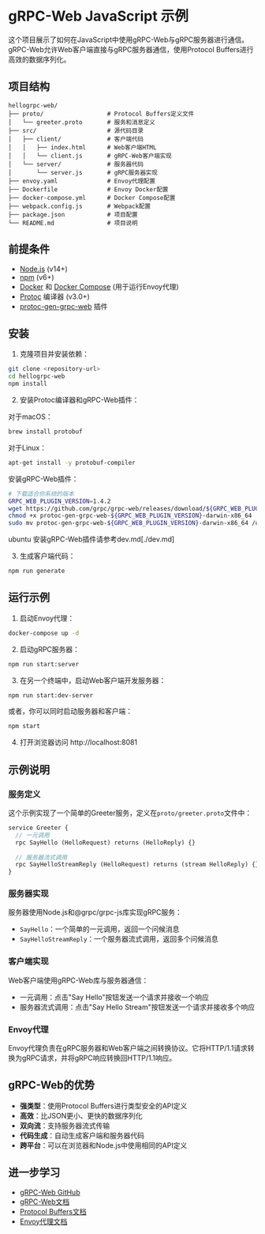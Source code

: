 # gRPC-Web JavaScript 示例

这个项目展示了如何在JavaScript中使用gRPC-Web与gRPC服务器进行通信。gRPC-Web允许Web客户端直接与gRPC服务器通信，使用Protocol Buffers进行高效的数据序列化。

## 项目结构

```
hellogrpc-web/
├── proto/                  # Protocol Buffers定义文件
│   └── greeter.proto       # 服务和消息定义
├── src/                    # 源代码目录
│   ├── client/             # 客户端代码
│   │   ├── index.html      # Web客户端HTML
│   │   └── client.js       # gRPC-Web客户端实现
│   └── server/             # 服务器代码
│       └── server.js       # gRPC服务器实现
├── envoy.yaml              # Envoy代理配置
├── Dockerfile              # Envoy Docker配置
├── docker-compose.yml      # Docker Compose配置
├── webpack.config.js       # Webpack配置
├── package.json            # 项目配置
└── README.md               # 项目说明
```

## 前提条件

- [Node.js](https://nodejs.org/) (v14+)
- [npm](https://www.npmjs.com/) (v6+)
- [Docker](https://www.docker.com/) 和 [Docker Compose](https://docs.docker.com/compose/) (用于运行Envoy代理)
- [Protoc](https://github.com/protocolbuffers/protobuf) 编译器 (v3.0+)
- [protoc-gen-grpc-web](https://github.com/grpc/grpc-web/releases) 插件

## 安装

1. 克隆项目并安装依赖：

```bash
git clone <repository-url>
cd hellogrpc-web
npm install
```

2. 安装Protoc编译器和gRPC-Web插件：

对于macOS：
```bash
brew install protobuf
```

对于Linux：
```bash
apt-get install -y protobuf-compiler
```

安装gRPC-Web插件：
```bash
# 下载适合你系统的版本
GRPC_WEB_PLUGIN_VERSION=1.4.2
wget https://github.com/grpc/grpc-web/releases/download/${GRPC_WEB_PLUGIN_VERSION}/protoc-gen-grpc-web-${GRPC_WEB_PLUGIN_VERSION}-darwin-x86_64
chmod +x protoc-gen-grpc-web-${GRPC_WEB_PLUGIN_VERSION}-darwin-x86_64
sudo mv protoc-gen-grpc-web-${GRPC_WEB_PLUGIN_VERSION}-darwin-x86_64 /usr/local/bin/protoc-gen-grpc-web
```
ubuntu 安装gRPC-Web插件请参考dev.md[./dev.md]

3. 生成客户端代码：

```bash
npm run generate
```

## 运行示例

1. 启动Envoy代理：

```bash
docker-compose up -d
```

2. 启动gRPC服务器：

```bash
npm run start:server
```

3. 在另一个终端中，启动Web客户端开发服务器：

```bash
npm run start:dev-server
```

或者，你可以同时启动服务器和客户端：

```bash
npm start
```

4. 打开浏览器访问 http://localhost:8081

## 示例说明

### 服务定义

这个示例实现了一个简单的Greeter服务，定义在`proto/greeter.proto`文件中：

```protobuf
service Greeter {
  // 一元调用
  rpc SayHello (HelloRequest) returns (HelloReply) {}
  
  // 服务器流式调用
  rpc SayHelloStreamReply (HelloRequest) returns (stream HelloReply) {}
}
```

### 服务器实现

服务器使用Node.js和@grpc/grpc-js库实现gRPC服务：

- `SayHello`：一个简单的一元调用，返回一个问候消息
- `SayHelloStreamReply`：一个服务器流式调用，返回多个问候消息

### 客户端实现

Web客户端使用gRPC-Web库与服务器通信：

- 一元调用：点击"Say Hello"按钮发送一个请求并接收一个响应
- 服务器流式调用：点击"Say Hello Stream"按钮发送一个请求并接收多个响应

### Envoy代理

Envoy代理负责在gRPC服务器和Web客户端之间转换协议。它将HTTP/1.1请求转换为gRPC请求，并将gRPC响应转换回HTTP/1.1响应。

## gRPC-Web的优势

- **强类型**：使用Protocol Buffers进行类型安全的API定义
- **高效**：比JSON更小、更快的数据序列化
- **双向流**：支持服务器流式传输
- **代码生成**：自动生成客户端和服务器代码
- **跨平台**：可以在浏览器和Node.js中使用相同的API定义

## 进一步学习

- [gRPC-Web GitHub](https://github.com/grpc/grpc-web)
- [gRPC-Web文档](https://grpc.io/docs/platforms/web/)
- [Protocol Buffers文档](https://developers.google.com/protocol-buffers)
- [Envoy代理文档](https://www.envoyproxy.io/)